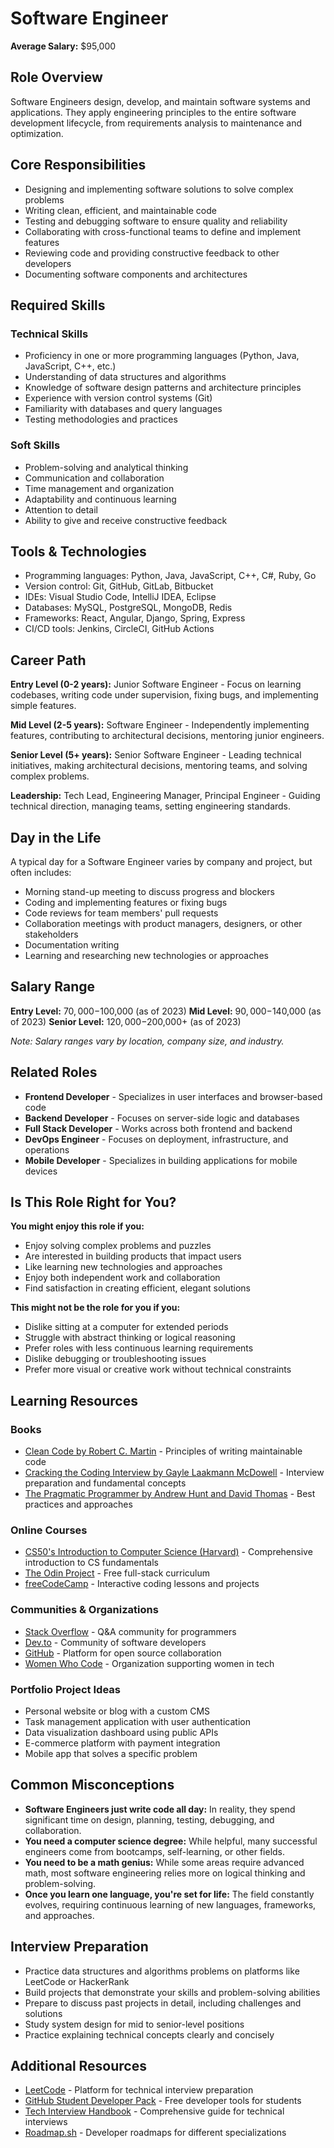 # Software Engineer

**Average Salary:** $95,000

## Role Overview

Software Engineers design, develop, and maintain software systems and applications. They apply engineering principles to the entire software development lifecycle, from requirements analysis to maintenance and optimization.

## Core Responsibilities

- Designing and implementing software solutions to solve complex problems
- Writing clean, efficient, and maintainable code
- Testing and debugging software to ensure quality and reliability
- Collaborating with cross-functional teams to define and implement features
- Reviewing code and providing constructive feedback to other developers
- Documenting software components and architectures

## Required Skills

### Technical Skills

- Proficiency in one or more programming languages (Python, Java, JavaScript, C++, etc.)
- Understanding of data structures and algorithms
- Knowledge of software design patterns and architecture principles
- Experience with version control systems (Git)
- Familiarity with databases and query languages
- Testing methodologies and practices

### Soft Skills

- Problem-solving and analytical thinking
- Communication and collaboration
- Time management and organization
- Adaptability and continuous learning
- Attention to detail
- Ability to give and receive constructive feedback

## Tools & Technologies

- Programming languages: Python, Java, JavaScript, C++, C#, Ruby, Go
- Version control: Git, GitHub, GitLab, Bitbucket
- IDEs: Visual Studio Code, IntelliJ IDEA, Eclipse
- Databases: MySQL, PostgreSQL, MongoDB, Redis
- Frameworks: React, Angular, Django, Spring, Express
- CI/CD tools: Jenkins, CircleCI, GitHub Actions

## Career Path

**Entry Level (0-2 years):** Junior Software Engineer - Focus on learning codebases, writing code under supervision, fixing bugs, and implementing simple features.

**Mid Level (2-5 years):** Software Engineer - Independently implementing features, contributing to architectural decisions, mentoring junior engineers.

**Senior Level (5+ years):** Senior Software Engineer - Leading technical initiatives, making architectural decisions, mentoring teams, and solving complex problems.

**Leadership:** Tech Lead, Engineering Manager, Principal Engineer - Guiding technical direction, managing teams, setting engineering standards.

## Day in the Life

A typical day for a Software Engineer varies by company and project, but often includes:

- Morning stand-up meeting to discuss progress and blockers
- Coding and implementing features or fixing bugs
- Code reviews for team members' pull requests
- Collaboration meetings with product managers, designers, or other stakeholders
- Documentation writing
- Learning and researching new technologies or approaches

## Salary Range

**Entry Level:** $70,000-$100,000 (as of 2023)
**Mid Level:** $90,000-$140,000 (as of 2023)
**Senior Level:** $120,000-$200,000+ (as of 2023)

_Note: Salary ranges vary by location, company size, and industry._

## Related Roles

- **Frontend Developer** - Specializes in user interfaces and browser-based code
- **Backend Developer** - Focuses on server-side logic and databases
- **Full Stack Developer** - Works across both frontend and backend
- **DevOps Engineer** - Focuses on deployment, infrastructure, and operations
- **Mobile Developer** - Specializes in building applications for mobile devices

## Is This Role Right for You?

**You might enjoy this role if you:**

- Enjoy solving complex problems and puzzles
- Are interested in building products that impact users
- Like learning new technologies and approaches
- Enjoy both independent work and collaboration
- Find satisfaction in creating efficient, elegant solutions

**This might not be the role for you if you:**

- Dislike sitting at a computer for extended periods
- Struggle with abstract thinking or logical reasoning
- Prefer roles with less continuous learning requirements
- Dislike debugging or troubleshooting issues
- Prefer more visual or creative work without technical constraints

## Learning Resources

### Books

- [Clean Code by Robert C. Martin](https://www.amazon.com/Clean-Code-Handbook-Software-Craftsmanship/dp/0132350882) - Principles of writing maintainable code
- [Cracking the Coding Interview by Gayle Laakmann McDowell](https://www.amazon.com/Cracking-Coding-Interview-Programming-Questions/dp/0984782850) - Interview preparation and fundamental concepts
- [The Pragmatic Programmer by Andrew Hunt and David Thomas](https://www.amazon.com/Pragmatic-Programmer-Journeyman-Master/dp/020161622X) - Best practices and approaches

### Online Courses

- [CS50&#39;s Introduction to Computer Science (Harvard)](https://www.edx.org/course/introduction-computer-science-harvardx-cs50x) - Comprehensive introduction to CS fundamentals
- [The Odin Project](https://www.theodinproject.com/) - Free full-stack curriculum
- [freeCodeCamp](https://www.freecodecamp.org/) - Interactive coding lessons and projects

### Communities & Organizations

- [Stack Overflow](https://stackoverflow.com/) - Q&A community for programmers
- [Dev.to](https://dev.to/) - Community of software developers
- [GitHub](https://github.com/) - Platform for open source collaboration
- [Women Who Code](https://www.womenwhocode.com/) - Organization supporting women in tech

### Portfolio Project Ideas

- Personal website or blog with a custom CMS
- Task management application with user authentication
- Data visualization dashboard using public APIs
- E-commerce platform with payment integration
- Mobile app that solves a specific problem

## Common Misconceptions

- **Software Engineers just write code all day:** In reality, they spend significant time on design, planning, testing, debugging, and collaboration.
- **You need a computer science degree:** While helpful, many successful engineers come from bootcamps, self-learning, or other fields.
- **You need to be a math genius:** While some areas require advanced math, most software engineering relies more on logical thinking and problem-solving.
- **Once you learn one language, you're set for life:** The field constantly evolves, requiring continuous learning of new languages, frameworks, and approaches.

## Interview Preparation

- Practice data structures and algorithms problems on platforms like LeetCode or HackerRank
- Build projects that demonstrate your skills and problem-solving abilities
- Prepare to discuss past projects in detail, including challenges and solutions
- Study system design for mid to senior-level positions
- Practice explaining technical concepts clearly and concisely

## Additional Resources

- [LeetCode](https://leetcode.com/) - Platform for technical interview preparation
- [GitHub Student Developer Pack](https://education.github.com/pack) - Free developer tools for students
- [Tech Interview Handbook](https://www.techinterviewhandbook.org/) - Comprehensive guide for technical interviews
- [Roadmap.sh](https://roadmap.sh/) - Developer roadmaps for different specializations
